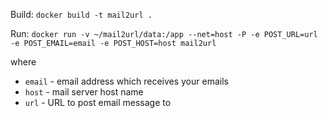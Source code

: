 Build: `docker build -t mail2url .`

Run: `docker run -v ~/mail2url/data:/app --net=host -P -e POST_URL=url -e POST_EMAIL=email -e POST_HOST=host mail2url`

where
 - `email` - email address which receives your emails
 - `host` - mail server host name
 - `url` - URL to post email message to